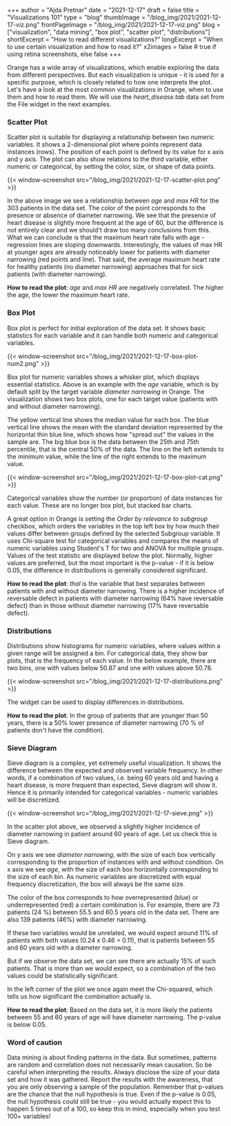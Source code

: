 +++
author = "Ajda Pretnar"
date = "2021-12-17"
draft = false
title = "Visualizations 101"
type = "blog"
thumbImage = "/blog_img/2021/2021-12-17-viz.png"
frontPageImage = "/blog_img/2021/2021-12-17-viz.png"
blog = ["visualization", "data mining", "box plot", "scatter plot", "distributions"]
shortExcerpt = "How to read different visualizations?"
longExcerpt = "When to use certain visualization and how to read it?"
x2images = false  # true if using retina screenshots, else false
+++

Orange has a wide array of visualizations, which enable exploring the data from different perspectives. But each visualization is unique - it is used for a specific purpose, which is closely related to how one interprets the plot. Let's have a look at the most common visualizations in Orange, when to use them and how to read them. We will use the *heart_disease.tab* data set from the File widget in the next examples.

### Scatter Plot

Scatter plot is suitable for displaying a relationship between two numeric variables. It shows a 2-dimensional plot where points represent data instances (rows). The position of each point is defined by its value for x axis and y axis. The plot can also show relations to the third variable, either numeric or categorical, by setting the color, size, or shape of data points.

{{< window-screenshot src="/blog_img/2021/2021-12-17-scatter-plot.png" >}}

In the above image we see a relationship between *age* and *max HR* for the 303 patients in the data set. The color of the point corresponds to the presence or absence of diameter narrowing. We see that the presence of heart disease is slightly more frequent at the age of 60, but the difference is not entirely clear and we should't draw too many conclusions from this. What we can conclude is that the maximum heart rate falls with age - regression lines are sloping downwards. Interestingly, the values of max HR at younger ages are already noticeably lower for patients with diameter narrowing (red points and line). That said, the average maximum heart rate for healthy patients (no diameter narrowing) approaches that for sick patients (with diameter narrowing).

**How to read the plot**: *age* and *max HR* are negatively correlated. The higher the age, the lower the maximum heart rate.

### Box Plot

Box plot is perfect for initial exploration of the data set. It shows basic statistics for each variable and it can handle both numeric and categorical variables.

{{< window-screenshot src="/blog_img/2021/2021-12-17-box-plot-num2.png" >}}

Box plot for numeric variables shows a whisker plot, which displays essential statistics. Above is an example with the *age* variable, which is by default split by the target variable *diameter narrowing* in Orange. The visualization shows two box plots, one for each target value (patients with and without diameter narrowing).

The yellow vertical line shows the median value for each box. The blue vertical line shows the mean with the standard deviation represented by the horizontal thin blue line, which shows how "spread out" the values in the sample are. The big blue box is the data between the 25th and 75th percentile, that is the central 50% of the data. The line on the left extends to the minimum value, while the line of the right extends to the maximum value.

{{< window-screenshot src="/blog_img/2021/2021-12-17-box-plot-cat.png" >}}

Categorical variables show the number (or proportion) of data instances for each value. These are no longer box plot, but stacked bar charts.

A great option in Orange is setting the *Order by relevance to subgroup* checkbox, which orders the variables in the top left box by how much their values differ between groups defined by the selected Subgroup variable. It uses Chi-square test for categorical variables and compares the means of numeric variables using Student's T for two and ANOVA for multiple groups. Values of the test statistic are displayed below the plot. Normally, higher values are preferred, but the most important is the p-value - if it is below 0.05, the difference in distributions is generally considered significant.

**How to read the plot**: *thal* is the variable that best separates between patients with and without diameter narrowing. There is a higher incidence of reversable defect in patients with diameter narrowing (64% have reversable defect) than in those without diameter narrowing (17% have reversable defect).

### Distributions

Distributions show histograms for numeric variables, where values within a given range will be assigned a bin. For categorical data, they show bar plots, that is the frequency of each value. In the below example, there are two bins, one with values below 50.87 and one with values above 50.78.

{{< window-screenshot src="/blog_img/2021/2021-12-17-distributions.png" >}}

The widget can be used to display differences in distributions.

**How to read the plot**: In the group of patients that are younger than 50 years, there is a 50% lower presence of diameter narrowing (70 % of patients don't have the condition).

### Sieve Diagram

Sieve diagram is a complex, yet extremely useful visualization. It shows the difference between the expected and observed variable frequency. In other words, if a combination of two values, i.e. being 60 years old and having a heart disease, is more frequent than expected, Sieve diagram will show it. Hence it is primarily intended for categorical variables - numeric variables will be discretized.

{{< window-screenshot src="/blog_img/2021/2021-12-17-sieve.png" >}}

In the scatter plot above, we observed a slightly higher incidence of diameter narrowing in patient around 60 years of age. Let us check this is Sieve diagram.

On y axis we see *diameter narrowing*, with the size of each box vertically corresponding to the proportion of instances with and without condition. On x axis we see *age*, with the size of each box horizontally corresponding to the size of each bin. As numeric variables are discretized with equal frequency discretization, the box will always be the same size.

The color of the box corresponds to how overrepresented (blue) or underrepresented (red) a certain combination is. For example, there are 73 patients (24 %) between 55.5 and 60.5 years old in the data set. There are also 139 patients (46%) with diameter narrowing.

If these two variables would be unrelated, we would expect around 11% of patients with both values (0.24 x 0.46 = 0.11), that is patients between 55 and 60 years old with a diameter narrowing.

But if we observe the data set, we can see there are actually 15% of such patients. That is more than we would expect, so a combination of the two values could be statistically significant.

In the left corner of the plot we once again meet the Chi-squared, which tells us how significant the combination actually is.

**How to read the plot**: Based on the data set, it is more likely the patients between 55 and 60 years of age will have diameter narrowing. The p-value is below 0.05.

### Word of caution

Data mining is about finding patterns in the data. But sometimes, patterns are random and correlation does not necessarily mean causation. So be careful when interpreting the results. Always disclose the size of your data set and how it was gathered. Report the results with the awareness, that you are only observing a sample of the population. Remember that p-values are the chance that the null hypothesis is true. Even if the p-value is 0.05, the null hypothesis could still be true - you would actually expect this to happen 5 times out of a 100, so keep this in mind, especially when you test 100+ variables!

